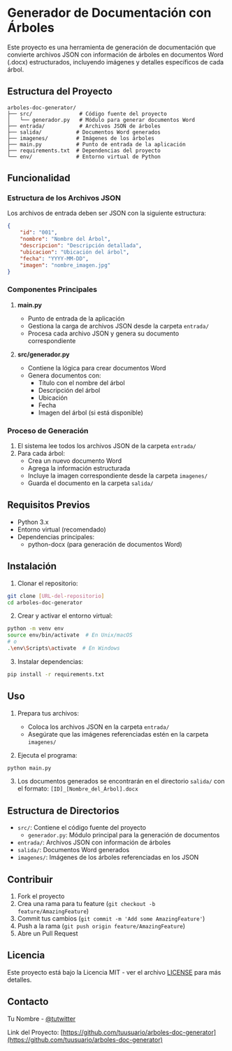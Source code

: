 # Generador de Documentación con Árboles

Este proyecto es una herramienta de generación de documentación que convierte archivos JSON con información de árboles en documentos Word (.docx) estructurados, incluyendo imágenes y detalles específicos de cada árbol.

## Estructura del Proyecto

```
arboles-doc-generator/
├── src/               # Código fuente del proyecto
│   └── generador.py   # Módulo para generar documentos Word
├── entrada/           # Archivos JSON de árboles
├── salida/           # Documentos Word generados
├── imagenes/         # Imágenes de los árboles
├── main.py           # Punto de entrada de la aplicación
├── requirements.txt  # Dependencias del proyecto
└── env/              # Entorno virtual de Python
```

## Funcionalidad

### Estructura de los Archivos JSON
Los archivos de entrada deben ser JSON con la siguiente estructura:
```json
{
    "id": "001",
    "nombre": "Nombre del Árbol",
    "descripcion": "Descripción detallada",
    "ubicacion": "Ubicación del árbol",
    "fecha": "YYYY-MM-DD",
    "imagen": "nombre_imagen.jpg"
}
```

### Componentes Principales

1. **main.py**
   - Punto de entrada de la aplicación
   - Gestiona la carga de archivos JSON desde la carpeta `entrada/`
   - Procesa cada archivo JSON y genera su documento correspondiente

2. **src/generador.py**
   - Contiene la lógica para crear documentos Word
   - Genera documentos con:
     - Título con el nombre del árbol
     - Descripción del árbol
     - Ubicación
     - Fecha
     - Imagen del árbol (si está disponible)

### Proceso de Generación
1. El sistema lee todos los archivos JSON de la carpeta `entrada/`
2. Para cada árbol:
   - Crea un nuevo documento Word
   - Agrega la información estructurada
   - Incluye la imagen correspondiente desde la carpeta `imagenes/`
   - Guarda el documento en la carpeta `salida/`

## Requisitos Previos

- Python 3.x
- Entorno virtual (recomendado)
- Dependencias principales:
  - python-docx (para generación de documentos Word)

## Instalación

1. Clonar el repositorio:
```bash
git clone [URL-del-repositorio]
cd arboles-doc-generator
```

2. Crear y activar el entorno virtual:
```bash
python -m venv env
source env/bin/activate  # En Unix/macOS
# o
.\env\Scripts\activate  # En Windows
```

3. Instalar dependencias:
```bash
pip install -r requirements.txt
```

## Uso

1. Prepara tus archivos:
   - Coloca los archivos JSON en la carpeta `entrada/`
   - Asegúrate que las imágenes referenciadas estén en la carpeta `imagenes/`

2. Ejecuta el programa:
```bash
python main.py
```

3. Los documentos generados se encontrarán en el directorio `salida/` con el formato:
   `[ID]_[Nombre_del_Árbol].docx`

## Estructura de Directorios

- `src/`: Contiene el código fuente del proyecto
  - `generador.py`: Módulo principal para la generación de documentos
- `entrada/`: Archivos JSON con información de árboles
- `salida/`: Documentos Word generados
- `imagenes/`: Imágenes de los árboles referenciadas en los JSON

## Contribuir

1. Fork el proyecto
2. Crea una rama para tu feature (`git checkout -b feature/AmazingFeature`)
3. Commit tus cambios (`git commit -m 'Add some AmazingFeature'`)
4. Push a la rama (`git push origin feature/AmazingFeature`)
5. Abre un Pull Request

## Licencia

Este proyecto está bajo la Licencia MIT - ver el archivo [LICENSE](LICENSE) para más detalles.

## Contacto

Tu Nombre - [@tutwitter](https://twitter.com/tutwitter)

Link del Proyecto: [https://github.com/tuusuario/arboles-doc-generator](https://github.com/tuusuario/arboles-doc-generator)
